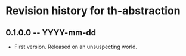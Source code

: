 # Revision history for th-abstraction

## 0.1.0.0  -- YYYY-mm-dd

* First version. Released on an unsuspecting world.
